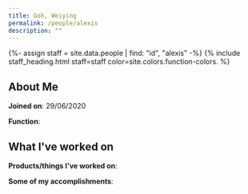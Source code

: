 ```yaml
---
title: Goh, Weiying
permalink: /people/alexis
description: ""
---
```


{%- assign staff = site.data.people | find: "id", "alexis" -%}
{% include staff_heading.html staff=staff color=site.colors.function-colors. %}

## About Me

**Joined on**: 29/06/2020

**Function**: 

## What I've worked on

**Products/things I've worked on**:


**Some of my accomplishments**:

